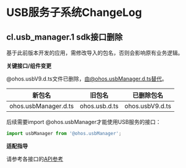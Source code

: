 # USB服务子系统ChangeLog

## cl.usb_manager.1  sdk接口删除

基于此前版本开发的应用，需修改导入的包名，否则会影响原有业务逻辑。

**关键接口/组件变更**

@ohos.usbV9.d.ts文件已删除，由@ohos.usbManager.d.ts替代。

|         新包名        |     旧包名    |    已删除包名    |
| -------------------- | ------------- | --------------- |
| ohos.usbManager.d.ts | ohos.usb.d.ts | ohos.usbV9.d.ts |

后续需要import @ohos.usbManager才能使用USB服务的接口：

  ```ts
  import usbManager from '@ohos.usbManager';
  ```

**适配指导**

请参考各接口的[API参考](../../../application-dev/reference/errorcodes/errorcode-universal.md)